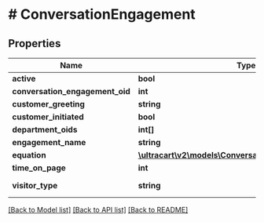 # # ConversationEngagement

## Properties

Name | Type | Description | Notes
------------ | ------------- | ------------- | -------------
**active** | **bool** |  | [optional]
**conversation_engagement_oid** | **int** |  | [optional]
**customer_greeting** | **string** |  | [optional]
**customer_initiated** | **bool** |  | [optional]
**department_oids** | **int[]** |  | [optional]
**engagement_name** | **string** |  | [optional]
**equation** | [**\ultracart\v2\models\ConversationEngagementEquation**](ConversationEngagementEquation.md) |  | [optional]
**time_on_page** | **int** |  | [optional]
**visitor_type** | **string** | The type of visitor | [optional]

[[Back to Model list]](../../README.md#models) [[Back to API list]](../../README.md#endpoints) [[Back to README]](../../README.md)
